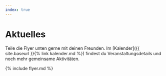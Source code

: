 ```yaml
---
index: true
---
```

# Aktuelles
Teile die Flyer unten gerne mit deinen Freunden. Im [Kalender]({{ site.baseurl }}{% link kalender.md %}) findest du Veranstaltungsdetails und noch mehr gemeinsame Aktivitäten.

{% include flyer.md %}
